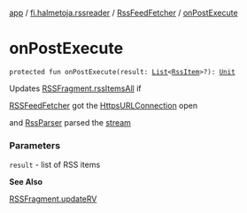 [app](../../index.md) / [fi.halmetoja.rssreader](../index.md) / [RssFeedFetcher](index.md) / [onPostExecute](./on-post-execute.md)

# onPostExecute

`protected fun onPostExecute(result: `[`List`](https://kotlinlang.org/api/latest/jvm/stdlib/kotlin.collections/-list/index.html)`<`[`RssItem`](../-rss-item/index.md)`>?): `[`Unit`](https://kotlinlang.org/api/latest/jvm/stdlib/kotlin/-unit/index.html)

Updates [RSSFragment.rssItemsAll](#) if

[RSSFeedFetcher](#) got the [HttpsURLConnection](https://developer.android.com/reference/javax/net/ssl/HttpsURLConnection.html) open

and [RssParser](../-rss-parser/index.md) parsed the [stream](#)

### Parameters

`result` - list of RSS items

**See Also**

[RSSFragment.updateRV](../-r-s-s-fragment/update-r-v.md)

